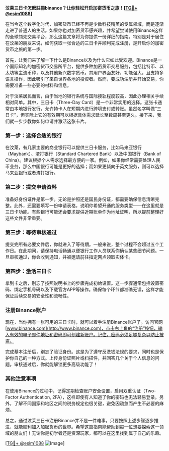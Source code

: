 **汶莱三日卡怎麽註冊binance？让你轻松开启加密货币之旅！[[TG💪+ @esim1088](https://t.me/s/esim1088)]**

在当今这个数字化时代，加密货币已经不再是少数科技精英的专属领域，而是逐渐走进了普通人的生活。如果你也对加密货币感兴趣，并希望尝试使用Binance这样的全球领先交易平台，那么这篇文章将为你提供一份详细的指南。特别是对于居住在汶莱的朋友来说，如何获取一张合适的三日卡并顺利完成注册，是开启你的加密货币之旅的第一步。

首先，让我们来了解一下什么是Binance以及为什么它如此受欢迎。Binance是一个国际知名的加密货币交易所平台，提供多种加密货币交易服务，包括比特币、以太坊等主流币种，以及其他新兴数字货币。其用户界面友好，功能强大，且支持多语言操作，因此吸引了来自世界各地的投资者。然而，要成功注册并开始交易，你需要准备一些必要的材料和信息。

对于汶莱居民而言，由于当地的银行系统与国际接轨程度较高，因此办理相关手续相对简单。其中，三日卡（Three-Day Card）是一个非常实用的选择。这张卡通常由本地银行发行，允许持卡人在短期内进行跨境支付或转账。虽然名字叫做“三日卡”，但实际上它的有效期可以根据具体需求延长至数周甚至更久。接下来，我们就一步步教你如何申请并激活这张卡片。

### 第一步：选择合适的银行

在汶莱，有几家主要的商业银行可以提供三日卡服务，比如马来亚银行（Maybank）、渣打银行（Standard Chartered Bank）以及中国银行（Bank of China）。建议根据个人需求选择最方便的一家。例如，如果你经常需要处理人民币业务，那么中国银行可能是更好的选择；而如果更倾向于英文服务，则可以选择马来亚银行或者渣打银行。

### 第二步：提交申请资料

准备好身份证件是第一步。无论是护照还是国民身份证，都需要确保信息清晰完整。此外，还需要填写一份申请表格，说明你希望开通的服务类型——在这里就是三日卡功能。有些银行可能还会要求提供近期账单作为地址证明，所以提前整理好这些文件非常重要。

### 第三步：等待审核通过

提交完所有必要文件后，你就进入了等待期。一般来说，整个过程不会超过五个工作日。在此期间，请保持电话畅通以便银行工作人员联系你确认某些细节问题。一旦审核通过，你会收到通知，并被邀请前往指定网点领取实体卡。

### 第四步：激活三日卡

拿到卡之后，别忘了按照说明书上的步骤完成初始设置。这一步骤通常包括设置密码、绑定手机号码以及下载官方APP等操作。确保每个环节都准确无误，这样才能保证后续交易的安全性和流畅性。

### 注册Binance账户

现在，当你拥有一张可用的三日卡时，就可以着手注册Binance账户了。访问官网[www.binance.com](http://www.binance.com)，点击右上角的“注册”按钮，输入有效的电子邮件地址和密码即可创建新账户。记住，密码必须足够复杂以防止被盗。

完成基本注册后，别忘了验证身份。这是为了遵守反洗钱法规的要求，同时也是保护你自己的一种方式。上传身份证照片或扫描件，并回答几个关于个人信息的问题。审核通过后，你就能解锁更多高级功能了！

### 其他注意事项

在使用Binance的过程中，记得定期检查账户安全设置，启用双重认证（Two-Factor Authentication, 2FA），这样即使有人知道了你的密码也无法轻易登录。另外，了解不同国家和地区之间的税务规定也很关键，避免因疏忽而产生不必要的麻烦。

总之，通过汶莱三日卡注册Binance并不是一件难事，只要按照上述步骤逐步推进，就能顺利加入加密货币的世界。希望这篇指南能帮助到每一位想要探索这一领域的朋友们！无论你是初学者还是资深玩家，都可以在这里找到属于自己的乐趣。

[[TG💪+ @esim1088](https://t.me/s/esim1088) ![Image](https://i.postimg.cc/4NQfJmqS/Snipaste-2025-05-13-00-14-12.png)]